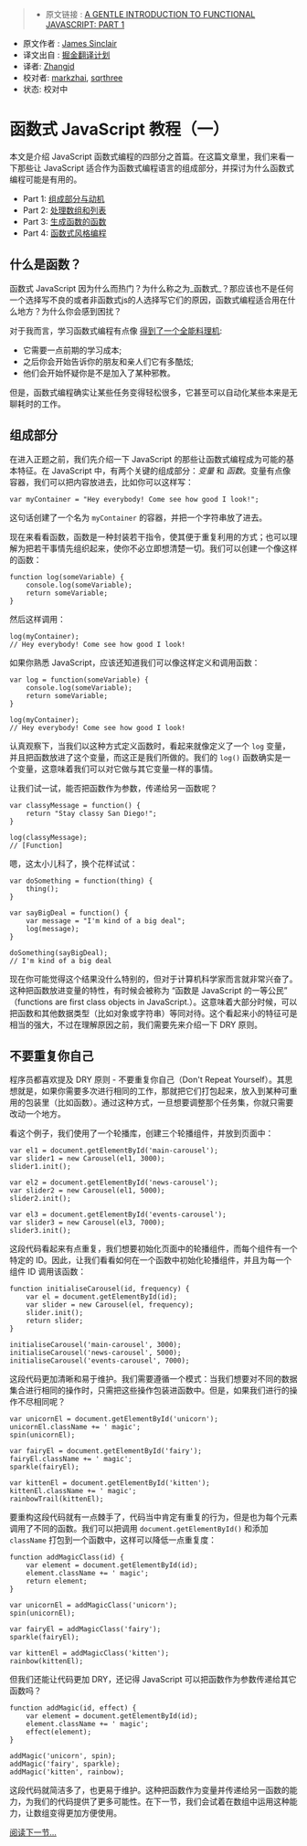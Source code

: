> * 原文链接 : [A GENTLE INTRODUCTION TO FUNCTIONAL JAVASCRIPT: PART 1](http://jrsinclair.com/articles/2016/gentle-introduction-to-functional-javascript-intro/)
* 原文作者 : [James Sinclair](http://jrsinclair.com/about.html)
* 译文出自 : [掘金翻译计划](https://github.com/xitu/gold-miner)
* 译者: [Zhangjd](https://github.com/zhangjd)
* 校对者: [markzhai](https://github.com/markzhai), [sqrthree](https://github.com/sqrthree)
* 状态: 校对中

# 函数式 JavaScript 教程（一）

本文是介绍 JavaScript 函数式编程的四部分之首篇。在这篇文章里，我们来看一下那些让 JavaScript 适合作为函数式编程语言的组成部分，并探讨为什么函数式编程可能是有用的。

*   Part 1: [组成部分与动机](http://jrsinclair.com/articles/2016/gentle-introduction-to-functional-javascript-intro/)
*   Part 2: [处理数组和列表](http://jrsinclair.com/articles/2016/gentle-introduction-to-functional-javascript-arrays/)
*   Part 3: [生成函数的函数](http://jrsinclair.com/articles/2016/gentle-introduction-to-functional-javascript-functions/)
*   Part 4: [函数式风格编程](http://jrsinclair.com/articles/2016/gentle-introduction-to-functional-javascript-style/)

## 什么是函数？

函数式 JavaScript 因为什么而热门？为什么称之为_函数式_？那应该也不是任何一个选择写不良的或者非函数式js的人选择写它们的原因，函数式编程适合用在什么地方？为什么你会感到困扰？

对于我而言，学习函数式编程有点像 [得到了一个全能料理机](http://youtu.be/4yr_etbfZtQ):

*   它需要一点前期的学习成本;
*   之后你会开始告诉你的朋友和亲人们它有多酷炫;
*   他们会开始怀疑你是不是加入了某种邪教。

但是，函数式编程确实让某些任务变得轻松很多，它甚至可以自动化某些本来是无聊耗时的工作。

## 组成部分

在进入正题之前，我们先介绍一下 JavaScript 的那些让函数式编程成为可能的基本特征。在 JavaScript 中，有两个关键的组成部分：_变量_ 和 _函数_。变量有点像容器，我们可以把内容放进去，比如你可以这样写：

    var myContainer = "Hey everybody! Come see how good I look!";

这句话创建了一个名为 `myContainer` 的容器，并把一个字符串放了进去。

现在来看看函数，函数是一种封装若干指令，使其便于重复利用的方式；也可以理解为把若干事情先组织起来，使你不必立即想清楚一切。我们可以创建一个像这样的函数：

    function log(someVariable) {
        console.log(someVariable);
        return someVariable;
    }

然后这样调用：

    log(myContainer);
    // Hey everybody! Come see how good I look!

如果你熟悉 JavaScript，应该还知道我们可以像这样定义和调用函数：

    var log = function(someVariable) {
        console.log(someVariable);
        return someVariable;
    }

    log(myContainer);
    // Hey everybody! Come see how good I look!

认真观察下，当我们以这种方式定义函数时，看起来就像定义了一个 `log` 变量，并且把函数放进了这个变量，而这正是我们所做的。我们的 `log()` 函数确实是一个变量，这意味着我们可以对它做与其它变量一样的事情。

让我们试一试，能否把函数作为参数，传递给另一函数呢？

    var classyMessage = function() {
        return "Stay classy San Diego!";
    }

    log(classyMessage);
    // [Function]

嗯，这太小儿科了，换个花样试试：

    var doSomething = function(thing) {
        thing();
    }

    var sayBigDeal = function() {
        var message = "I'm kind of a big deal";
        log(message);
    }

    doSomething(sayBigDeal);
    // I'm kind of a big deal

现在你可能觉得这个结果没什么特别的，但对于计算机科学家而言就非常兴奋了。这种把函数放进变量的特性，有时候会被称为 “函数是 JavaScript 的一等公民” （functions are first class objects in JavaScript.）。这意味着大部分时候，可以把函数和其他数据类型（比如对象或字符串）等同对待。这个看起来小的特征可是相当的强大，不过在理解原因之前，我们需要先来介绍一下 DRY 原则。

## 不要重复你自己

程序员都喜欢提及 DRY 原则 - 不要重复你自己（Don't Repeat Yourself）。其思想就是，如果你需要多次进行相同的工作，那就把它们打包起来，放入到某种可重用的包装里（比如函数）。通过这种方式，一旦想要调整那个任务集，你就只需要改动一个地方。

看这个例子，我们使用了一个轮播库，创建三个轮播组件，并放到页面中：

    var el1 = document.getElementById('main-carousel');
    var slider1 = new Carousel(el1, 3000);
    slider1.init();

    var el2 = document.getElementById('news-carousel');
    var slider2 = new Carousel(el1, 5000);
    slider2.init();

    var el3 = document.getElementById('events-carousel');
    var slider3 = new Carousel(el3, 7000);
    slider3.init();

这段代码看起来有点重复，我们想要初始化页面中的轮播组件，而每个组件有一个特定的 ID。因此，让我们看看如何在一个函数中初始化轮播组件，并且为每一个组件 ID 调用该函数：

    function initialiseCarousel(id, frequency) {
        var el = document.getElementById(id);
        var slider = new Carousel(el, frequency);
        slider.init();
        return slider;
    }

    initialiseCarousel('main-carousel', 3000);
    initialiseCarousel('news-carousel', 5000);
    initialiseCarousel('events-carousel', 7000);

这段代码更加清晰和易于维护。我们需要遵循一个模式：当我们想要对不同的数据集合进行相同的操作时，只需把这些操作包装进函数中。但是，如果我们进行的操作不尽相同呢？

    var unicornEl = document.getElementById('unicorn');
    unicornEl.className += ' magic';
    spin(unicornEl);

    var fairyEl = document.getElementById('fairy');
    fairyEl.className += ' magic';
    sparkle(fairyEl);

    var kittenEl = document.getElementById('kitten');
    kittenEl.className += ' magic';
    rainbowTrail(kittenEl);

要重构这段代码就有一点棘手了，代码当中肯定有重复的行为，但是也为每个元素调用了不同的函数。我们可以把调用 `document.getElementById()` 和添加 `className` 打包到一个函数中，这样可以降低一点重复度：

    function addMagicClass(id) {
        var element = document.getElementById(id);
        element.className += ' magic';
        return element;
    }

    var unicornEl = addMagicClass('unicorn');
    spin(unicornEl);

    var fairyEl = addMagicClass('fairy');
    sparkle(fairyEl);

    var kittenEl = addMagicClass('kitten');
    rainbow(kittenEl);

但我们还能让代码更加 DRY，还记得 JavaScript 可以把函数作为参数传递给其它函数吗？

    function addMagic(id, effect) {
        var element = document.getElementById(id);
        element.className += ' magic';
        effect(element);
    }

    addMagic('unicorn', spin);
    addMagic('fairy', sparkle);
    addMagic('kitten', rainbow);

这段代码就简洁多了，也更易于维护。这种把函数作为变量并传递给另一函数的能力，为我们的代码提供了更多可能性。在下一节，我们会试着在数组中运用这种能力，让数组变得更加方便使用。

[阅读下一节…](http://jrsinclair.com/articles/2016/gentle-introduction-to-functional-javascript-arrays/)
